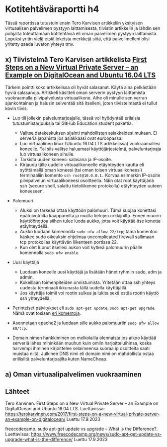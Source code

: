 
# Kotitehtäväraportti h4

Tässä raportissa tutustuin ensin Tero Karvisen artikkeliin yksityisen virtuaalisen palvelimen pystyyn laittamisesta, tiivistin artikkelin ja lähdin sen pohjalta toteuttamaan kotitehtäviä eli oman palvelimen pystyyn laittamista. Lopuksi yritin vielä etsiä lokeista merkkejä siitä, että palvelimelleni olisi yritetty saada luvaton yhteys tmv.

## x) Tiivistelmä Tero Karvisen artikkelista [First Steps on a New Virtual Private Server – an Example on DigitalOcean and Ubuntu 16.04 LTS](https://terokarvinen.com/2017/first-steps-on-a-new-virtual-private-server-an-example-on-digitalocean/ "Karvisen näppärä artikkeli")

Tärkein pointti koko artikkelissa oli hyvät salasanat. Käytä aina pelkästään hyviä salasanoja.
Artikkeli käsitteli oman serverin pystyyn laittamista vuokraamalla pilvipalvelusta virtuaalikone. Aihe oli minulle sen verran ajankohtainen ja halusin selventää sitä itselleni, joten tiivistelmästä ei tullut kovin tiivis.

- Luo tili jollekin palveluntarjoajalle, tässä voi hyödyntää erilaisia tutustumistarjouksia tai GitHub Education student pakettia.
  - Valitse datakeskuksen sijainti mahdollisten asiakkaidesi mukaan. Ei serveriä japanista jos asiakkaasi ovat euroopassa.
  - Luo virtuaalinen linux (Ubuntu 16.04 LTS artikkelissa) vuokraamallesi koneelle. Tai siis valitse haluamasi käyttöjärjestelmä, palveluntarjoaja luo virtuaalikoneen sinulle.
  - Tarkista uuden koneesi salasana ja IP-osoite.
  - Kirjaudu tälle uudelle virtuaalikoneelle etäyhteyden kautta eli syöttämällä oman koneesi (tai oman toisen virtuaalikoneesi) terminaaliin komento ```ssh root@10.0.0.1.```          Korvaa esimerkin IP-osoite pilvipalvelun virtuaalikoneesi osoitteella. Näin otat root käyttäjänä ssh (secure shell, salattu tietoliikenne protokolla) etäyhteyden uuteen           koneeseen.

- Palomuuri
    - Aluksi on tärkeää ottaa käyttöön palomuuri. Tämä suojaa konettasi epätoivotuilta kaappareilta ja muilta tietojen urkkijoilta. Ennen muurin käyttöönottoa siihen tulee luoda aukko, jotta voit käyttää itse konetta etäyhteydellä.
    - Aukko luodaan komennolla ```sudo ufw allow 22/tcp```; tämä komentoo käskee sudo oikeuksin ohjelmaa uncomplicated firewall sallimaan tcp protokollaa käyttävän liikenteen portissa 22.
    - Kun olet luonut itsellesi aukon voit kytkeä palomuurin päälle komennolla ```sudo ufw enable```.

- Uusi käyttäjä
  - Luodaan koneelle uusi käyttäjä ja lisätään hänet ryhmiin sudo, adm ja admin.
  - Kokeillaan toimenpiteiden onnistumista. Yritetään ottaa ssh yhteys uudesta terminaali ikkunasta tällä uudella käyttäjällä.
  - Jos käyttäjä toimii voi rootin sulkea ja lukita sekä estää rootin käyttö ssh yhteydellä.
 
- Perinteiset päivitykset eli ```sudo apt-get update```, ```sudo apt-get upgrade```. Nämä ovat tosiaan [eri komentoja](https://www.freecodecamp.org/news/sudo-apt-get-update-vs-upgrade-what-is-the-difference/ "freecodecamp opas artikkeli").

- Asennetaan apache2 ja luodaan sille aukko palomuuriin ```sudo ufw allow 80/tcp```.

- Domain nimen hankkiminen on melkolailla olennaista jos aikoo käyttää serveriä lähes mihinkään muuhun kuin omiin harjoitteluihinsa, koska harvempi ihminen kirjoittelee selaimeensa suoraa ip osoitteita saati muistaa niitä. Julkinen DNS nimi eli domain nimi on mahdollista ostaa erillisiltä palveluntarjoajilta kuten NameCheap.

## a) Oman virtuaalipalvelimen vuokraaminen





## **Lähteet**

Tero Karvinen. First Steps on a New Virtual Private Server – an Example on DigitalOcean and Ubuntu 16.04 LTS. Luettavissa: https://terokarvinen.com/2017/first-steps-on-a-new-virtual-private-server-an-example-on-digitalocean/ Luettu 17.9.2023

freecodecamp. sudo apt-get update vs upgrade – What is the Difference?. Luettavissa: https://www.freecodecamp.org/news/sudo-apt-get-update-vs-upgrade-what-is-the-difference/ Luettu 17.9.2023

